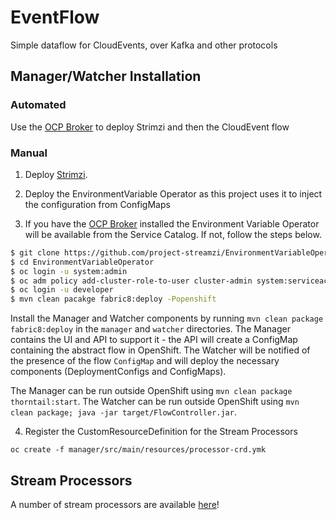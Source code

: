# EventFlow
Simple dataflow for CloudEvents, over Kafka and other protocols

## Manager/Watcher Installation

### Automated

Use the [OCP Broker](https://github.com/project-streamzi/ocp-broker) to deploy Strimzi and then the CloudEvent flow

### Manual

1. Deploy [Strimzi](http://strimzi.io).

2. Deploy the EnvironmentVariable Operator as this project uses it to inject the configuration from ConfigMaps

3. If you have the [OCP Broker](https://github.com/project-streamzi/ocp-broker) installed the Environment Variable Operator will be available from the Service Catalog.
If not, follow the steps below.

```bash
$ git clone https://github.com/project-streamzi/EnvironmentVariableOperator.git
$ cd EnvironmentVariableOperator
$ oc login -u system:admin
$ oc adm policy add-cluster-role-to-user cluster-admin system:serviceaccount:myproject:default
$ oc login -u developer
$ mvn clean pacakge fabric8:deploy -Popenshift
```

Install the Manager and Watcher components by running `mvn clean package fabric8:deploy` in the `manager` and `watcher` directories.
The Manager contains the UI and API to support it - the API will create a ConfigMap containing the abstract flow in OpenShift. 
The Watcher will be notified of the presence of the flow `ConfigMap` and will deploy the necessary components (DeploymentConfigs and ConfigMaps).

The Manager can be run outside OpenShift using `mvn clean package thorntail:start`.
The Watcher can be run outside OpenShift using `mvn clean package; java -jar target/FlowController.jar`.

4. Register the CustomResourceDefinition for the Stream Processors

`oc create -f manager/src/main/resources/processor-crd.ymk`

## Stream Processors

A number of stream processors are available [here](https://github.com/project-streamzi/event-flow-operation-samples)!
